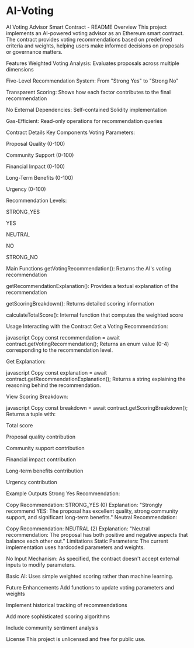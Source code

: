 # AI-Voting
AI Voting Advisor Smart Contract - README
Overview
This project implements an AI-powered voting advisor as an Ethereum smart contract. The contract provides voting recommendations based on predefined criteria and weights, helping users make informed decisions on proposals or governance matters.

Features
Weighted Voting Analysis: Evaluates proposals across multiple dimensions

Five-Level Recommendation System: From "Strong Yes" to "Strong No"

Transparent Scoring: Shows how each factor contributes to the final recommendation

No External Dependencies: Self-contained Solidity implementation

Gas-Efficient: Read-only operations for recommendation queries

Contract Details
Key Components
Voting Parameters:

Proposal Quality (0-100)

Community Support (0-100)

Financial Impact (0-100)

Long-Term Benefits (0-100)

Urgency (0-100)

Recommendation Levels:

STRONG_YES

YES

NEUTRAL

NO

STRONG_NO

Main Functions
getVotingRecommendation(): Returns the AI's voting recommendation

getRecommendationExplanation(): Provides a textual explanation of the recommendation

getScoringBreakdown(): Returns detailed scoring information

calculateTotalScore(): Internal function that computes the weighted score

Usage
Interacting with the Contract
Get a Voting Recommendation:

javascript
Copy
const recommendation = await contract.getVotingRecommendation();
Returns an enum value (0-4) corresponding to the recommendation level.

Get Explanation:

javascript
Copy
const explanation = await contract.getRecommendationExplanation();
Returns a string explaining the reasoning behind the recommendation.

View Scoring Breakdown:

javascript
Copy
const breakdown = await contract.getScoringBreakdown();
Returns a tuple with:

Total score

Proposal quality contribution

Community support contribution

Financial impact contribution

Long-term benefits contribution

Urgency contribution

Example Outputs
Strong Yes Recommendation:

Copy
Recommendation: STRONG_YES (0)
Explanation: "Strongly recommend YES: The proposal has excellent quality, strong community support, and significant long-term benefits."
Neutral Recommendation:

Copy
Recommendation: NEUTRAL (2)
Explanation: "Neutral recommendation: The proposal has both positive and negative aspects that balance each other out."
Limitations
Static Parameters: The current implementation uses hardcoded parameters and weights.

No Input Mechanism: As specified, the contract doesn't accept external inputs to modify parameters.

Basic AI: Uses simple weighted scoring rather than machine learning.

Future Enhancements
Add functions to update voting parameters and weights

Implement historical tracking of recommendations

Add more sophisticated scoring algorithms

Include community sentiment analysis

License
This project is unlicensed and free for public use.

